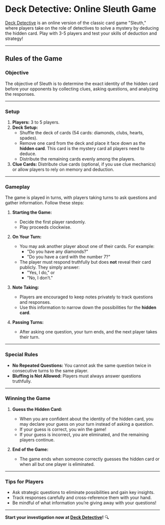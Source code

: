 # **Deck Detective: Online Sleuth Game**
[Deck Detective](https://yashw22.github.io/deck-detective/) is an online version of the classic card game "Sleuth," where players take on the role of detectives to solve a mystery by deducing the hidden card. Play with 3-5 players and test your skills of deduction and strategy!

---

## **Rules of the Game**

### **Objective**
The objective of Sleuth is to determine the exact identity of the hidden card before your opponents by collecting clues, asking questions, and analyzing the responses.

---

### **Setup**
1. **Players:** 3 to 5 players.
2. **Deck Setup:**
   - Shuffle the deck of cards (54 cards: diamonds, clubs, hearts, spades).
   - Remove one card from the deck and place it face down as the **hidden card**. This card is the mystery card all players need to deduce.
   - Distribute the remaining cards evenly among the players.
3. **Clue Cards:** Distribute clue cards (optional, if you use clue mechanics) or allow players to rely on memory and deduction.

---

### **Gameplay**
The game is played in turns, with players taking turns to ask questions and gather information. Follow these steps:

1. **Starting the Game:**
   - Decide the first player randomly.
   - Play proceeds clockwise.

2. **On Your Turn:**
   - You may ask another player about one of their cards. For example:
     - "Do you have any diamonds?"
     - "Do you have a card with the number 7?"
   - The player must respond truthfully but does **not** reveal their card publicly. They simply answer:
     - "Yes, I do," or
     - "No, I don’t."

3. **Note Taking:**
   - Players are encouraged to keep notes privately to track questions and responses.
   - Use this information to narrow down the possibilities for the **hidden card**.

4. **Passing Turns:**
   - After asking one question, your turn ends, and the next player takes their turn.

---

### **Special Rules**
- **No Repeated Questions:** You cannot ask the same question twice in consecutive turns to the same player.
- **Bluffing is Not Allowed:** Players must always answer questions truthfully.

---

### **Winning the Game**
1. **Guess the Hidden Card:**
   - When you are confident about the identity of the hidden card, you may declare your guess on your turn instead of asking a question.
   - If your guess is correct, you win the game!
   - If your guess is incorrect, you are eliminated, and the remaining players continue.

2. **End of the Game:**
   - The game ends when someone correctly guesses the hidden card or when all but one player is eliminated.

---

### **Tips for Players**
- Ask strategic questions to eliminate possibilities and gain key insights.
- Track responses carefully and cross-reference them with your hand.
- Be mindful of what information you’re giving away with your questions!

---

**Start your investigation now at [Deck Detective](https://yashw22.github.io/deck-detective/)!** 🔍
